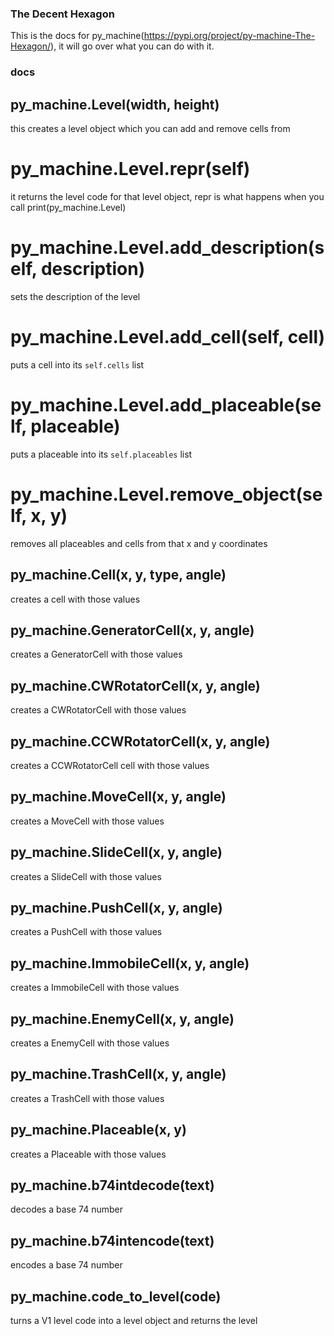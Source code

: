 ### The Decent Hexagon

This is the docs for py_machine(https://pypi.org/project/py-machine-The-Hexagon/), it will go over what you can do with it.

### docs
## py_machine.Level(width, height)
this creates a level object which you can add and remove cells from

# py_machine.Level.repr(self)
it returns the level code for that level object, repr is what happens when you call print(py_machine.Level)

# py_machine.Level.add_description(self, description)
sets the description of the level

# py_machine.Level.add_cell(self, cell)
puts a cell into its ```self.cells``` list

# py_machine.Level.add_placeable(self, placeable)
puts a placeable into its ```self.placeables``` list

# py_machine.Level.remove_object(self, x, y)
removes all placeables and cells from that x and y coordinates


## py_machine.Cell(x, y, type, angle)
creates a cell with those values

## py_machine.GeneratorCell(x, y, angle)
creates a GeneratorCell with those values

## py_machine.CWRotatorCell(x, y, angle)
creates a CWRotatorCell with those values

## py_machine.CCWRotatorCell(x, y, angle)
creates a CCWRotatorCell cell with those values

## py_machine.MoveCell(x, y, angle)
creates a MoveCell with those values

## py_machine.SlideCell(x, y, angle)
creates a SlideCell with those values

## py_machine.PushCell(x, y, angle)
creates a PushCell with those values

## py_machine.ImmobileCell(x, y, angle)
creates a ImmobileCell with those values

## py_machine.EnemyCell(x, y, angle)
creates a EnemyCell with those values

## py_machine.TrashCell(x, y, angle)
creates a TrashCell with those values

## py_machine.Placeable(x, y)
creates a Placeable with those values

## py_machine.b74intdecode(text)
decodes a base 74 number

## py_machine.b74intencode(text)
encodes a base 74 number

## py_machine.code_to_level(code)
turns a V1 level code into a level object and returns the level
